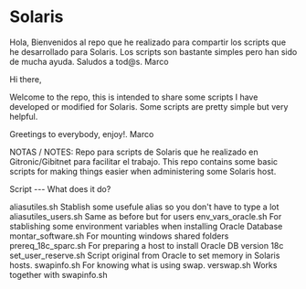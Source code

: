 # Solaris

Hola,
Bienvenidos al repo que he realizado para compartir los scripts que he desarrollado para Solaris.
Los scripts son bastante simples pero han sido de mucha ayuda.
Saludos a tod@s.
Marco

Hi there,

Welcome to the repo, this is intended to share some scripts I have developed or modified for Solaris.
Some scripts are pretty simple but very helpful.

Greetings to everybody, enjoy!.
Marco


NOTAS / NOTES:
Repo para scripts de Solaris que he realizado en Gitronic/Gibitnet para facilitar el trabajo.
This repo contains some basic scripts for making things easier when administering some Solaris host.

Script --- What does it do?

aliasutiles.sh          Stablish some usefule alias so you don't have to type a lot
aliasutiles_users.sh    Same as before but for users
env_vars_oracle.sh      For stablishing some environment variables when installing Oracle Database
montar_software.sh      For mounting windows shared folders
prereq_18c_sparc.sh     For preparing a host to install Oracle DB version 18c
set_user_reserve.sh     Script original from Oracle to set memory in Solaris hosts.
swapinfo.sh             For knowing what is using swap.
verswap.sh              Works together with swapinfo.sh
